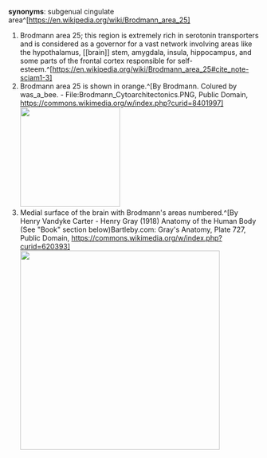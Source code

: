 **synonyms**: subgenual cingulate area^[https://en.wikipedia.org/wiki/Brodmann_area_25]

1. Brodmann area 25; this region is extremely rich in serotonin transporters and is considered as a governor for a vast network involving areas like the hypothalamus, [[brain]] stem, amygdala, insula, hippocampus, and some parts of the frontal cortex responsible for self-esteem.^[https://en.wikipedia.org/wiki/Brodmann_area_25#cite_note-sciam1-3]
2. Brodmann area 25 is shown in orange.^[By Brodmann. Colured by was_a_bee. - File:Brodmann_Cytoarchitectonics.PNG, Public Domain, https://commons.wikimedia.org/w/index.php?curid=8401997]
	<img src="https://upload.wikimedia.org/wikipedia/commons/9/95/Brodmann_Cytoarchitectonics_25.png" width="200" />
3. Medial surface of the brain with Brodmann's areas numbered.^[By Henry Vandyke Carter - Henry Gray (1918) Anatomy of the Human Body (See &quot;Book&quot; section below)Bartleby.com: Gray&#039;s Anatomy, Plate 727, Public Domain, https://commons.wikimedia.org/w/index.php?curid=620393]
	<img src="https://upload.wikimedia.org/wikipedia/commons/5/58/Gray727-Brodman.png" width="400" />